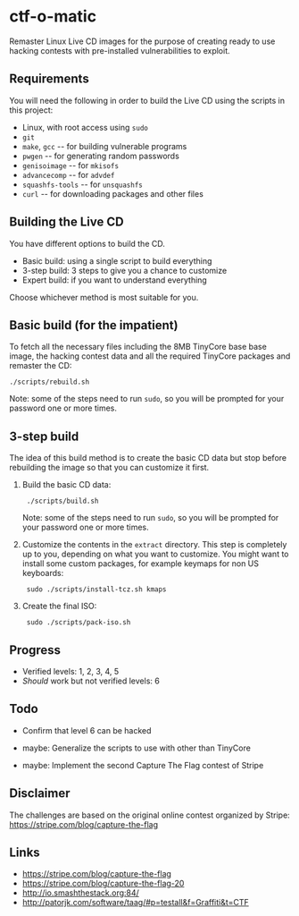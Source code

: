 ctf-o-matic
===========
Remaster Linux Live CD images for the purpose of creating ready to
use hacking contests with pre-installed vulnerabilities to exploit.


Requirements
------------
You will need the following in order to build the Live CD using
the scripts in this project:

* Linux, with root access using `sudo`
* `git`
* `make`, `gcc` -- for building vulnerable programs
* `pwgen` -- for generating random passwords
* `genisoimage` -- for `mkisofs`
* `advancecomp` -- for `advdef`
* `squashfs-tools` -- for `unsquashfs`
* `curl` -- for downloading packages and other files


Building the Live CD
--------------------
You have different options to build the CD.

* Basic build: using a single script to build everything
* 3-step build: 3 steps to give you a chance to customize
* Expert build: if you want to understand everything

Choose whichever method is most suitable for you.


Basic build (for the impatient)
-------------------------------
To fetch all the necessary files including the 8MB TinyCore base
base image, the hacking contest data and all the required TinyCore
packages and remaster the CD:

    ./scripts/rebuild.sh

Note: some of the steps need to run `sudo`, so you will be prompted
for your password one or more times.


3-step build
------------
The idea of this build method is to create the basic CD data but stop
before rebuilding the image so that you can customize it first.

1. Build the basic CD data:

        ./scripts/build.sh

   Note: some of the steps need to run `sudo`, so you will be
   prompted for your password one or more times.

2. Customize the contents in the `extract` directory. This step is
   completely up to you, depending on what you want to customize.
   You might want to install some custom packages, for example
   keymaps for non US keyboards:

        sudo ./scripts/install-tcz.sh kmaps

3. Create the final ISO:

        sudo ./scripts/pack-iso.sh


Progress
--------
* Verified levels: 1, 2, 3, 4, 5
* *Should* work but not verified levels: 6


Todo
----
* Confirm that level 6 can be hacked

* maybe: Generalize the scripts to use with other than TinyCore

* maybe: Implement the second Capture The Flag contest of Stripe


Disclaimer
----------
The challenges are based on the original online contest
organized by Stripe:
https://stripe.com/blog/capture-the-flag


Links
-----
* https://stripe.com/blog/capture-the-flag
* https://stripe.com/blog/capture-the-flag-20
* http://io.smashthestack.org:84/
* http://patorjk.com/software/taag/#p=testall&f=Graffiti&t=CTF


